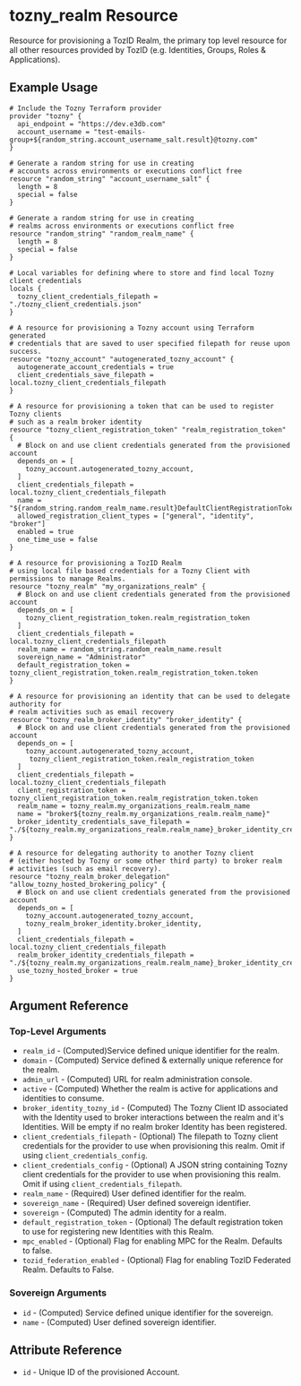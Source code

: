 # tozny_realm Resource

Resource for provisioning a TozID Realm, the primary top level resource for all other resources provided by TozID (e.g. Identities, Groups, Roles & Applications).

## Example Usage

```hcl
# Include the Tozny Terraform provider
provider "tozny" {
  api_endpoint = "https://dev.e3db.com"
  account_username = "test-emails-group+${random_string.account_username_salt.result}@tozny.com"
}

# Generate a random string for use in creating
# accounts across environments or executions conflict free
resource "random_string" "account_username_salt" {
  length = 8
  special = false
}

# Generate a random string for use in creating
# realms across environments or executions conflict free
resource "random_string" "random_realm_name" {
  length = 8
  special = false
}

# Local variables for defining where to store and find local Tozny client credentials
locals {
  tozny_client_credentials_filepath = "./tozny_client_credentials.json"
}

# A resource for provisioning a Tozny account using Terraform generated
# credentials that are saved to user specified filepath for reuse upon success.
resource "tozny_account" "autogenerated_tozny_account" {
  autogenerate_account_credentials = true
  client_credentials_save_filepath = local.tozny_client_credentials_filepath
}

# A resource for provisioning a token that can be used to register Tozny clients
# such as a realm broker identity
resource "tozny_client_registration_token" "realm_registration_token" {
  # Block on and use client credentials generated from the provisioned account
  depends_on = [
    tozny_account.autogenerated_tozny_account,
  ]
  client_credentials_filepath = local.tozny_client_credentials_filepath
  name = "${random_string.random_realm_name.result}DefaultClientRegistrationToken"
  allowed_registration_client_types = ["general", "identity", "broker"]
  enabled = true
  one_time_use = false
}

# A resource for provisioning a TozID Realm
# using local file based credentials for a Tozny Client with permissions to manage Realms.
resource "tozny_realm" "my_organizations_realm" {
  # Block on and use client credentials generated from the provisioned account
  depends_on = [
    tozny_client_registration_token.realm_registration_token
  ]
  client_credentials_filepath = local.tozny_client_credentials_filepath
  realm_name = random_string.random_realm_name.result
  sovereign_name = "Administrator"
  default_registration_token = tozny_client_registration_token.realm_registration_token.token
}

# A resource for provisioning an identity that can be used to delegate authority for
# realm activities such as email recovery
resource "tozny_realm_broker_identity" "broker_identity" {
  # Block on and use client credentials generated from the provisioned account
  depends_on = [
    tozny_account.autogenerated_tozny_account,
     tozny_client_registration_token.realm_registration_token
  ]
  client_credentials_filepath = local.tozny_client_credentials_filepath
  client_registration_token = tozny_client_registration_token.realm_registration_token.token
  realm_name = tozny_realm.my_organizations_realm.realm_name
  name = "broker${tozny_realm.my_organizations_realm.realm_name}"
  broker_identity_credentials_save_filepath = "./${tozny_realm.my_organizations_realm.realm_name}_broker_identity_credentials.json"
}

# A resource for delegating authority to another Tozny client
# (either hosted by Tozny or some other third party) to broker realm
# activities (such as email recovery).
resource "tozny_realm_broker_delegation" "allow_tozny_hosted_brokering_policy" {
  # Block on and use client credentials generated from the provisioned account
  depends_on = [
    tozny_account.autogenerated_tozny_account,
    tozny_realm_broker_identity.broker_identity,
  ]
  client_credentials_filepath = local.tozny_client_credentials_filepath
  realm_broker_identity_credentials_filepath = "./${tozny_realm.my_organizations_realm.realm_name}_broker_identity_credentials.json"
  use_tozny_hosted_broker = true
}
```

## Argument Reference

### Top-Level Arguments

- `realm_id` - (Computed)Service defined unique identifier for the realm.
- `domain` - (Computed) Service defined & externally unique reference for the realm.
- `admin_url` - (Computed) URL for realm administration console.
- `active` - (Computed) Whether the realm is active for applications and identities to consume.
- `broker_identity_tozny_id` - (Computed) The Tozny Client ID associated with the Identity used to broker interactions between the realm and it's Identities. Will be empty if no realm broker Identity has been registered.
- `client_credentials_filepath` - (Optional) The filepath to Tozny client credentials for the provider to use when provisioning this realm. Omit if using `client_credentials_config`.
- `client_credentials_config` - (Optional) A JSON string containing Tozny client credentials for the provider to use when provisioning this realm. Omit if using `client_credentials_filepath`.
- `realm_name` - (Required) User defined identifier for the realm.
- `sovereign_name` - (Required) User defined sovereign identifier.
- `sovereign` - (Computed) The admin identity for a realm.
- `default_registration_token` - (Optional) The default registration token to use for registering new Identities with this Realm.
- `mpc_enabled` - (Optional) Flag for enabling MPC for the Realm. Defaults to false.
- `tozid_federation_enabled` - (Optional) Flag for enabling TozID Federated Realm. Defaults to False.

### Sovereign Arguments

- `id` - (Computed) Service defined unique identifier for the sovereign.
- `name` - (Computed) User defined sovereign identifier.

## Attribute Reference

- `id` - Unique ID of the provisioned Account.
